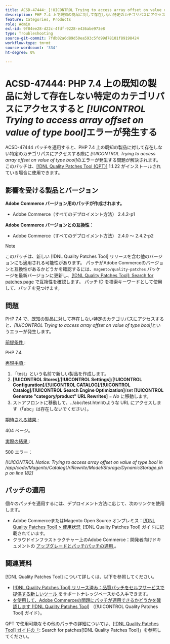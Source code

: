 ```yaml
---
title: ACSD-47444:_[!UICONTROL Trying to access array offset on value of type bool]_ PHP 7.4 上で既知の製品の存在しないカテゴリパスにアクセスするとエラーが発生する
description: PHP 7.4 上で既知の商品に対して存在しない特定のカテゴリパスにアクセスする際に_[!UICONTROL Trying to access array offset on value of type bool]_ エラーが発生するAdobe Commerceの問題を修正するために、ACSD-47444 パッチを適用してください。
feature: Categories, Products
role: Admin
exl-id: 9f04ee28-d22c-4fdf-9228-e436abe973e8
type: Troubleshooting
source-git-commit: 7fdb02a6d89d50ea593c5fd99d78101f89198424
workflow-type: tm+mt
source-wordcount: '334'
ht-degree: 0%

---
```


# ACSD-47444: PHP 7.4 上の既知の製品に対して存在しない特定のカテゴリパスにアクセスすると _[!UICONTROL Trying to access array offset on value of type bool]_&#x200B;エラーが発生する

ACSD-47444 パッチを適用すると、PHP 7.4 上の既知の製品に対して存在しない特定のカテゴリパスにアクセスする際に _[!UICONTROL Trying to access array offset on value of type bool]_&#x200B;のエラーが発生する問題が解決されます。このパッチは、[[!DNL Quality Patches Tool (QPT)]](https://experienceleague.adobe.com/ja/docs/commerce-operations/tools/quality-patches-tool/quality-patches-tool-to-self-serve-quality-patches) 1.1.22 がインストールされている場合に使用できます。

## 影響を受ける製品とバージョン

**Adobe Commerce バージョン用のパッチが作成されます。**
* Adobe Commerce（すべてのデプロイメント方法） 2.4.2-p1

**Adobe Commerce バージョンとの互換性：**
* Adobe Commerce（すべてのデプロイメント方法） 2.4.0 ～ 2.4.2-p2

>[!NOTE]
>
>このパッチは、新しい [!DNL Quality Patches Tool] リリースを含む他のバージョンにも適用される可能性があります。 パッチがAdobe Commerceのバージョンと互換性があるかどうかを確認するには、`magento/quality-patches` パッケージを最新バージョンに更新し、[[!DNL Quality Patches Tool]: Search for patches page](https://experienceleague.adobe.com/tools/commerce-quality-patches/index.html?lang=ja) で互換性を確認します。 パッチ ID を検索キーワードとして使用して、パッチを見つけます。

## 問題

PHP 7.4 で、既知の製品に対して存在しない特定のカテゴリパスにアクセスすると、_[!UICONTROL Trying to access array offset on value of type bool]_&#x200B;というエラーが発生します。

<u> 前提条件 </u>:

PHP 7.4

<u> 再現手順 </u>:

1. 「test」という名前で新しい製品を作成します。
1. **[!UICONTROL Stores]**/**[!UICONTROL Settings]**/**[!UICONTROL Configuration]**/**[!UICONTROL CATALOG]**/**[!UICONTROL Catalog]**/**[!UICONTROL Search Engine Optimization]**/set **[!UICONTROL Generate "category/product" URL Rewrites]** = _No_ に移動します。
1. ストアフロントに移動して、../abc/test.htmlのような URL にアクセスします（「abc」は存在しないでください）。

<u> 期待される結果 </u>:

404 ページ。

<u> 実際の結果 </u>:

500 エラー：

_[!UICONTROL Notice: Trying to access array offset on value of type bool in /app/code/Magento/CatalogUrlRewrite/Model/Storage/DynamicStorage.php on line 182]_

## パッチの適用

個々のパッチを適用するには、デプロイメント方法に応じて、次のリンクを使用します。

* Adobe CommerceまたはMagento Open Source オンプレミス：[[!DNL Quality Patches Tool] > 使用状況 &#x200B;](/help/tools/quality-patches-tool/usage.md) [!DNL Quality Patches Tool] ガイドに記載されています。
* クラウドインフラストラクチャー上のAdobe Commerce：開発者向けドキュメントの [&#x200B; アップグレードとパッチ/パッチの適用 &#x200B;](https://experienceleague.adobe.com/docs/commerce-cloud-service/user-guide/develop/upgrade/apply-patches.html?lang=ja)。

## 関連資料

[!DNL Quality Patches Tool] について詳しくは、以下を参照してください。

* [[!DNL Quality Patches Tool]  リリース済み：品質パッチをセルフサービスで提供する新しいツール &#x200B;](https://experienceleague.adobe.com/ja/docs/commerce-operations/tools/quality-patches-tool/quality-patches-tool-to-self-serve-quality-patches) をサポートナレッジベースから入手できます。
* [&#x200B; を使用して、Adobe Commerceの問題にパッチが適用できるかどうかを確認します  [!DNL Quality Patches Tool]](/help/tools/quality-patches-tool/patches-available-in-qpt/check-patch-for-magento-issue-with-magento-quality-patches.md) （[!UICONTROL Quality Patches Tool] ガイド）。


QPT で使用可能なその他のパッチの詳細については、[[!DNL Quality Patches Tool] ガイドの「](https://experienceleague.adobe.com/tools/commerce-quality-patches/index.html?lang=ja): Search for patches[!DNL Quality Patches Tool]」を参照してください。
